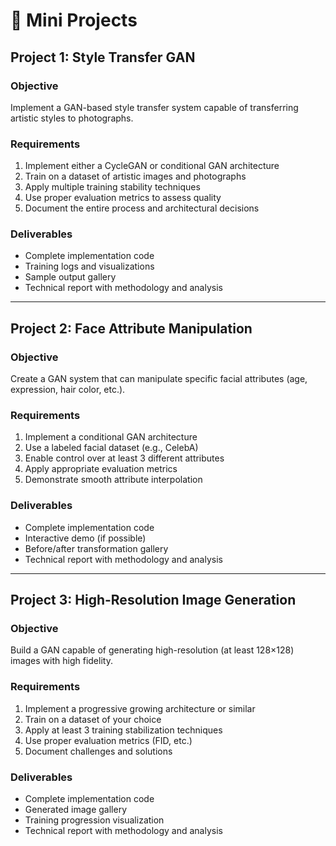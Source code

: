 # 🧠 Mini Projects

## Project 1: Style Transfer GAN

### Objective
Implement a GAN-based style transfer system capable of transferring artistic styles to photographs.

### Requirements
1. Implement either a CycleGAN or conditional GAN architecture
2. Train on a dataset of artistic images and photographs
3. Apply multiple training stability techniques
4. Use proper evaluation metrics to assess quality
5. Document the entire process and architectural decisions

### Deliverables
- Complete implementation code
- Training logs and visualizations
- Sample output gallery
- Technical report with methodology and analysis

---

## Project 2: Face Attribute Manipulation

### Objective
Create a GAN system that can manipulate specific facial attributes (age, expression, hair color, etc.).

### Requirements
1. Implement a conditional GAN architecture
2. Use a labeled facial dataset (e.g., CelebA)
3. Enable control over at least 3 different attributes
4. Apply appropriate evaluation metrics
5. Demonstrate smooth attribute interpolation

### Deliverables
- Complete implementation code
- Interactive demo (if possible)
- Before/after transformation gallery
- Technical report with methodology and analysis

---

## Project 3: High-Resolution Image Generation

### Objective
Build a GAN capable of generating high-resolution (at least 128×128) images with high fidelity.

### Requirements
1. Implement a progressive growing architecture or similar
2. Train on a dataset of your choice
3. Apply at least 3 training stabilization techniques
4. Use proper evaluation metrics (FID, etc.)
5. Document challenges and solutions

### Deliverables
- Complete implementation code
- Generated image gallery
- Training progression visualization
- Technical report with methodology and analysis
